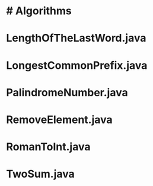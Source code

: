 # # Algorithms

# LengthOfTheLastWord.java
# LongestCommonPrefix.java
# PalindromeNumber.java
# RemoveElement.java
# RomanToInt.java
# TwoSum.java
